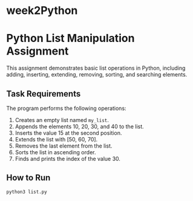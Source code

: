 # week2Python

# Python List Manipulation Assignment

This assignment demonstrates basic list operations in Python, including adding, inserting, extending, removing, sorting, and searching elements.

## Task Requirements

The program performs the following operations:

1. Creates an empty list named `my_list`.
2. Appends the elements 10, 20, 30, and 40 to the list.
3. Inserts the value 15 at the second position.
4. Extends the list with [50, 60, 70].
5. Removes the last element from the list.
6. Sorts the list in ascending order.
7. Finds and prints the index of the value 30.

## How to Run
```bash
python3 list.py
```

